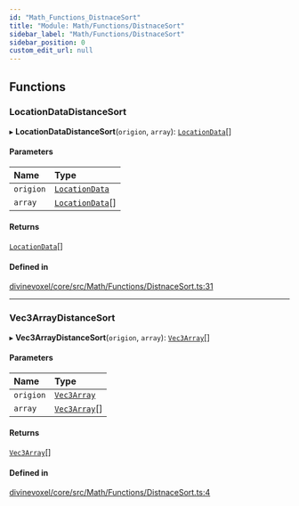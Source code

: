 ```yaml
---
id: "Math_Functions_DistnaceSort"
title: "Module: Math/Functions/DistnaceSort"
sidebar_label: "Math/Functions/DistnaceSort"
sidebar_position: 0
custom_edit_url: null
---
```


## Functions

### LocationDataDistanceSort

▸ **LocationDataDistanceSort**(`origion`, `array`): [`LocationData`](Math_Spaces_VoxelSpaces_types.md#locationdata)[]

#### Parameters

| Name | Type |
| :------ | :------ |
| `origion` | [`LocationData`](Math_Spaces_VoxelSpaces_types.md#locationdata) |
| `array` | [`LocationData`](Math_Spaces_VoxelSpaces_types.md#locationdata)[] |

#### Returns

[`LocationData`](Math_Spaces_VoxelSpaces_types.md#locationdata)[]

#### Defined in

[divinevoxel/core/src/Math/Functions/DistnaceSort.ts:31](https://github.com/lucasdamianjohnson/DivineVoxelEngine/blob/596fa7391478620ed460dfb4856ff0a763b91c49/divinevoxel/core/src/Math/Functions/DistnaceSort.ts#L31)

___

### Vec3ArrayDistanceSort

▸ **Vec3ArrayDistanceSort**(`origion`, `array`): [`Vec3Array`](Math_Types_Math_types.md#vec3array)[]

#### Parameters

| Name | Type |
| :------ | :------ |
| `origion` | [`Vec3Array`](Math_Types_Math_types.md#vec3array) |
| `array` | [`Vec3Array`](Math_Types_Math_types.md#vec3array)[] |

#### Returns

[`Vec3Array`](Math_Types_Math_types.md#vec3array)[]

#### Defined in

[divinevoxel/core/src/Math/Functions/DistnaceSort.ts:4](https://github.com/lucasdamianjohnson/DivineVoxelEngine/blob/596fa7391478620ed460dfb4856ff0a763b91c49/divinevoxel/core/src/Math/Functions/DistnaceSort.ts#L4)
